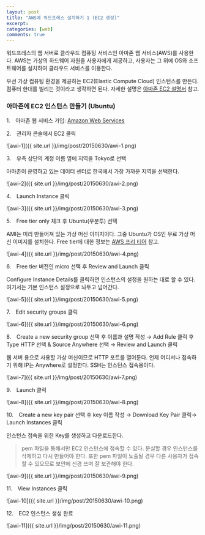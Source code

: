 ```yaml
---
layout: post
title: "AWS에 워드프레스 설치하기 1 (EC2 생성)"
excerpt:
categories: [web]
comments: true
---
```


워드프레스의 웹 서버로 클라우드 컴퓨팅 서비스인 아마존 웹 서비스(AWS)를 사용한다. AWS는 가상의 하드웨어 자원을 사용자에게 제공하고, 사용자는 그 위에 OS와 소프트웨어를 설치하여 클라우드 서비스를 이용한다.

우선 가상 컴퓨팅 환경을 제공하는 EC2(Elastic Compute Cloud) 인스턴스를 만든다. 컴퓨터 한대를 빌리는 것이라고 생각하면 된다. 자세한 설명은 [아마존 EC2 설명서](http://docs.aws.amazon.com/ko_kr/AWSEC2/latest/UserGuide/concepts.html) 참고.


### 아마존에 EC2 인스턴스 만들기 (Ubuntu)

1.　아마존 웹 서비스 가입: [Amazon Web Services](http://aws.amazon.com/ko/)

2.　관리자 콘솔에서 EC2 클릭

![awi-1]({{ site.url }}/img/post/20150630/awi-1.png)  

3.　우측 상단의 계정 이름 옆에 지역을 Tokyo로 선택

아마존이 운영하고 있는 데이터 센터로 한국에서 가장 가까운 지역을 선택한다.

![awi-2]({{ site.url }}/img/post/20150630/awi-2.png)

4.　Launch Instance 클릭  

![awi-3]({{ site.url }}/img/post/20150630/awi-3.png)

5.　Free tier only 체크 후 Ubuntu(우분투) 선택

AMI는 미리 만들어져 있는 가상 머신 이미지이다. 그중 Ubuntu가 OS인 무료 가상 머신 이미지를 설치한다. Free tier에 대한 정보는 [AWS 프리 티어](http://aws.amazon.com/ko/free/) 참고.

![awi-4]({{ site.url }}/img/post/20150630/awi-4.png)

6.　Free tier 버전인 micro 선택 후 Review and Launch 클릭

Configure Instance Details를 클릭하면 인스턴스의 설정을 원하는 대로 할 수 있다. 여기서는 기본 인스턴스 설정으로 놔두고 넘어간다.

![awi-5]({{ site.url }}/img/post/20150630/awi-5.png)

7.　Edit security groups 클릭

![awi-6]({{ site.url }}/img/post/20150630/awi-6.png)

8.　Create a new security group 선택 후 이름과 설명 작성 → Add Rule 클릭 후 Type HTTP 선택 & Source Anywhere 선택 → Review and Launch 클릭

웹 서버 용으로 사용할 가상 머신이므로 HTTP 포트를 열어둔다. 언제 어디서나 접속하기 위해 IP는 Anywhere로 설정한다. SSH는 인스턴스 접속용이다.

![awi-7]({{ site.url }}/img/post/20150630/awi-7.png)

9.　Launch 클릭

![awi-8]({{ site.url }}/img/post/20150630/awi-8.png)

10.　Create a new key pair 선택 후 key 이름 작성 → Download Key Pair 클릭→ Launch Instances 클릭

인스턴스 접속을 위한 Key를 생성하고 다운로드한다.

> pem 파일을 통해서만 EC2 인스턴스에 접속할 수 있다. 분실할 경우 인스턴스를 삭제하고 다시 만들어야 한다. 또한 pem 파일이 노출될 경우 다른 사용자가 접속할 수 있으므로 보안에 신경 쓰며 잘 보관해야 한다.

![awi-9]({{ site.url }}/img/post/20150630/awi-9.png)

11.　View Instances 클릭

![awi-10]({{ site.url }}/img/post/20150630/awi-10.png)

12.　EC2 인스턴스 생성 완료

![awi-11]({{ site.url }}/img/post/20150630/awi-11.png)
